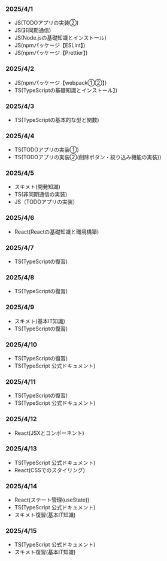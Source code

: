 ### 2025/4/1
-  JS(TODOアプリの実装②)
-  JS(非同期通信)
-  JS(Node.jsの基礎知識とインストール)
-  JS(npmパッケージ【ESLint】)
-  JS(npmパッケージ【Prettier】)

### 2025/4/2
-  JS(npmパッケージ【webpack①②】)
-  TS(TypeScriptの基礎知識とインストール】)

### 2025/4/3
-  TS(TypeScriptの基本的な型と関数)

### 2025/4/4
-  TS(TODOアプリの実装①)
-  TS(TODOアプリの実装②(削除ボタン・絞り込み機能の実装))

### 2025/4/5
-  スキメト(開発知識)
-  TS(非同期通信の実装)
-  JS（TODOアプリの実装）

### 2025/4/6
-  React(Reactの基礎知識と環境構築)

### 2025/4/7
-  TS(TypeScriptの復習)

### 2025/4/8
-  TS(TypeScriptの復習)

### 2025/4/9
-  スキメト(基本IT知識)
-  TS(TypeScriptの復習)

### 2025/4/10
-  TS(TypeScriptの復習)
-  TS(TypeScript 公式ドキュメント)

### 2025/4/11
-  TS(TypeScriptの復習)
-  TS(TypeScript 公式ドキュメント)

### 2025/4/12
-  React(JSXとコンポーネント)

### 2025/4/13
-  TS(TypeScript 公式ドキュメント)
-  React(CSSでのスタイリング)

### 2025/4/14
-  React(ステート管理(useState))
-  TS(TypeScript 公式ドキュメント)
-  スキメト復習(基本IT知識)

### 2025/4/15
-  TS(TypeScript 公式ドキュメント)
-  スキメト復習(基本IT知識)